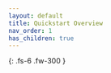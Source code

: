 ```yaml
---
layout: default
title: Quickstart Overview
nav_order: 1
has_children: true
---
```


{: .fs-6 .fw-300 }
